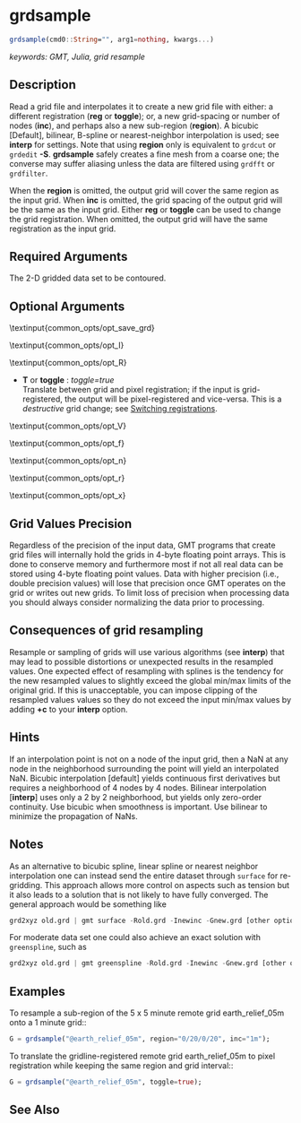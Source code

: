 # grdsample

```julia
grdsample(cmd0::String="", arg1=nothing, kwargs...)
```

*keywords: GMT, Julia, grid resample*

Description
-----------

Read a grid file and interpolates it to create a new grid file with either: a different
registration (**reg** or **toggle**); or, a new grid-spacing or number of nodes (**inc**),
and perhaps also a new sub-region (**region**). A bicubic [Default], bilinear, B-spline or
nearest-neighbor interpolation is used; see **interp** for settings. Note that using **region**
only is equivalent to `grdcut` or `grdedit` **-S**. **grdsample** safely creates a fine mesh
from a coarse one; the converse may suffer aliasing unless the data are filtered using `grdfft` or `grdfilter`.

When the **region** is omitted, the output grid will cover the same region as
the input grid. When **inc** is omitted, the grid spacing of the output
grid will be the same as the input grid. Either **reg** or **toggle** can be
used to change the grid registration. When omitted, the output grid will
have the same registration as the input grid.

Required Arguments
------------------

The 2-D gridded data set to be contoured.

Optional Arguments
------------------

\textinput{common_opts/opt_save_grd}

\textinput{common_opts/opt_I}

\textinput{common_opts/opt_R}

- **T** or **toggle** : *toggle=true*\
   Translate between grid and pixel registration; if the input is grid-registered, the output will be
   pixel-registered and vice-versa. This is a *destructive* grid change; see 
   [Switching registrations](https://docs.generic-mapping-tools.org/dev/reference/options.html#switch-registrations).

\textinput{common_opts/opt_V}

\textinput{common_opts/opt_f}

\textinput{common_opts/opt_n}

\textinput{common_opts/opt_r}

\textinput{common_opts/opt_x}


Grid Values Precision
----------------------

Regardless of the precision of the input data, GMT programs that create grid files will internally
hold the grids in 4-byte floating point arrays. This is done to conserve memory and furthermore
most if not all real data can be stored using 4-byte floating point values. Data with higher precision
(i.e., double precision values) will lose that precision once GMT operates on the grid or writes out
new grids. To limit loss of precision when processing data you should always consider normalizing the
data prior to processing.

Consequences of grid resampling
-------------------------------

Resample or sampling of grids will use various algorithms (see **interp**) that may lead to possible distortions
or unexpected results in the resampled values. One expected effect of resampling with splines is the
tendency for the new resampled values to slightly exceed the global min/max limits of the original grid.
If this is unacceptable, you can impose clipping of the resampled values values so they do not exceed the
input min/max values by adding **+c** to your **interp** option.


Hints
-----

If an interpolation point is not on a node of the input grid, then a NaN at any node in the
neighborhood surrounding the point will yield an interpolated NaN. Bicubic interpolation [default]
yields continuous first derivatives but requires a neighborhood of 4 nodes by 4 nodes. Bilinear
interpolation [**interp**] uses only a 2 by 2 neighborhood, but yields only zero-order continuity.
Use bicubic when smoothness is important. Use bilinear to minimize the propagation of NaNs.

Notes
-----

As an alternative to bicubic spline, linear spline or nearest neighbor interpolation one can
instead send the entire dataset through `surface` for re-gridding. This approach allows
more control on aspects such as tension but it also leads to a solution that
is not likely to have fully converged. The general approach would be something like

```julia
grd2xyz old.grd | gmt surface -Rold.grd -Inewinc -Gnew.grd [other options]
```

For moderate data set one could also achieve an exact solution with `greenspline`, such as

```julia
grd2xyz old.grd | gmt greenspline -Rold.grd -Inewinc -Gnew.grd [other options]
```

Examples
--------

To resample a sub-region of the 5 x 5 minute remote grid earth_relief_05m onto a 1 minute grid::

```julia
G = grdsample("@earth_relief_05m", region="0/20/0/20", inc="1m");
```

To translate the gridline-registered remote grid earth_relief_05m to pixel
registration while keeping the same region and grid interval::

```julia
G = grdsample("@earth_relief_05m", toggle=true);
```

See Also
--------
